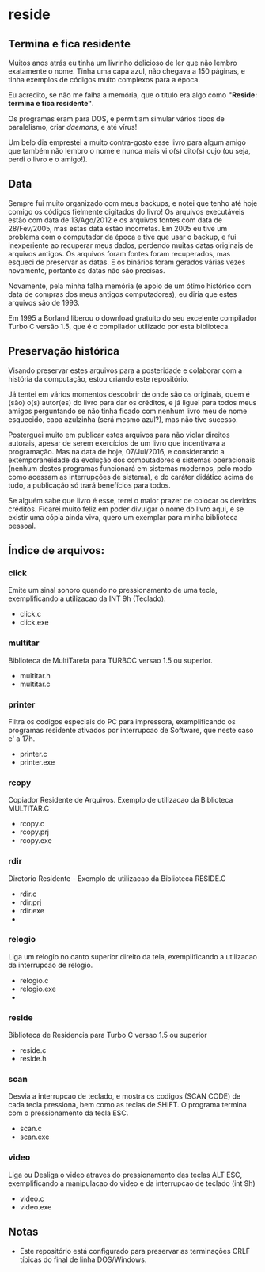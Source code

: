 # reside

## Termina e fica residente

Muitos anos atrás eu tinha um livrinho delicioso de ler que não lembro exatamente o nome. Tinha uma capa azul, não chegava a 150 páginas, e tinha exemplos de códigos muito complexos para a época.

Eu acredito, se não me falha a memória, que o título era algo como **"Reside: termina e fica residente"**.

Os programas eram para DOS, e permitiam simular vários tipos de paralelismo, criar _daemons_, e até vírus!

Um belo dia emprestei a muito contra-gosto esse livro para algum amigo que também não lembro o nome e nunca mais vi o(s) dito(s) cujo (ou seja, perdi o livro e o amigo!).

## Data

Sempre fui muito organizado com meus backups, e notei que tenho até hoje comigo os códigos fielmente digitados do livro! Os arquivos executáveis estão com data de 13/Ago/2012 e os arquivos fontes com data de 28/Fev/2005, mas estas data estão incorretas. Em 2005 eu tive um problema com o computador da época e tive que usar o backup, e fui inexperiente ao recuperar meus dados, perdendo muitas datas originais de arquivos antigos. Os arquivos foram fontes foram recuperados, mas esqueci de preservar as datas. E os binários foram gerados várias vezes novamente, portanto as datas não são precisas.

Novamente, pela minha falha memória (e apoio de um ótimo histórico com data de compras dos meus antigos computadores), eu diria que estes arquivos são de 1993.

Em 1995 a Borland liberou o download gratuito do seu excelente compilador Turbo C versão 1.5, que é o compilador utilizado por esta biblioteca.

## Preservação histórica

Visando preservar estes arquivos para a posteridade e colaborar com a história da computação, estou criando este repositório.

Já tentei em vários momentos descobrir de onde são os originais, quem é (são) o(s) autor(es) do livro para dar os créditos, e já liguei para todos meus amigos perguntando se não tinha ficado com nenhum livro meu de nome esquecido, capa azulzinha (será mesmo azul?), mas não tive sucesso.

Posterguei muito em publicar estes arquivos para não violar direitos autorais, apesar de serem exercícios de um livro que incentivava a programação. Mas na data de hoje, 07/Jul/2016, e considerando a extemporaneidade da evolução dos computadores e sistemas operacionais (nenhum destes programas funcionará em sistemas modernos, pelo modo como acessam as interrupções de sistema), e do caráter didático acima de tudo, a publicação só trará benefícios para todos.

Se alguém sabe que livro é esse, terei o maior prazer de colocar os devidos créditos. Ficarei muito feliz em poder divulgar o nome do livro aqui, e se existir uma cópia ainda viva, quero um exemplar para minha biblioteca pessoal.

## Índice de arquivos:

### click

Emite um sinal sonoro quando no pressionamento  de  uma tecla, exemplificando a utilizacao da INT 9h (Teclado). 

* click.c
* click.exe

### multitar

Biblioteca de MultiTarefa para TURBOC versao 1.5 ou superior.

* multitar.h
* multitar.c

### printer

Filtra os codigos especiais do PC para impressora, exemplificando os programas residente ativados por interrupcao de Software, que neste caso e' a 17h.

* printer.c
* printer.exe

### rcopy

Copiador Residente de Arquivos. Exemplo de utilizacao da Biblioteca MULTITAR.C

* rcopy.c
* rcopy.prj
* rcopy.exe

### rdir

Diretorio Residente - Exemplo de utilizacao da Biblioteca RESIDE.C

* rdir.c
* rdir.prj
* rdir.exe
* 
### relogio

Liga um relogio no canto superior direito da tela, exemplificando a utilizacao da interrupcao de relogio.

* relogio.c
* relogio.exe
* 
### reside

Biblioteca de Residencia para Turbo C versao 1.5 ou superior

* reside.c
* reside.h

### scan

Desvia a interrupcao de teclado, e mostra os codigos (SCAN CODE) de cada tecla pressiona, bem como as teclas de SHIFT. O programa termina com  o  pressionamento da tecla ESC.

* scan.c
* scan.exe

### video

Liga ou Desliga o video atraves do pressionamento das teclas ALT ESC, exemplificando a manipulacao do video e da interrupcao de teclado (int 9h)

* video.c
* video.exe

## Notas

* Este repositório está configurado para preservar as terminações CRLF típicas do final de linha DOS/Windows.

